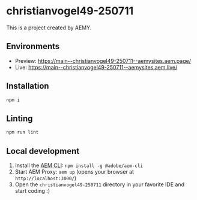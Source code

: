 # christianvogel49-250711

This is a project created by AEMY.

## Environments

- Preview: https://main--christianvogel49-250711--aemysites.aem.page/
- Live: https://main--christianvogel49-250711--aemysites.aem.live/

## Installation

```sh
npm i
```

## Linting

```sh
npm run lint
```

## Local development

1. Install the [AEM CLI](https://github.com/adobe/helix-cli): `npm install -g @adobe/aem-cli`
1. Start AEM Proxy: `aem up` (opens your browser at `http://localhost:3000/`)
1. Open the `christianvogel49-250711` directory in your favorite IDE and start coding :)